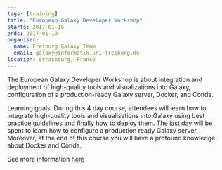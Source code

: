 ```yaml
---
tags: [training]
title: "European Galaxy Developer Workshop"
starts: 2017-01-16
ends: 2017-01-19
organiser:
  name: Freiburg Galaxy Team
  email: galaxy@informatik.uni-freiburg.de
location: Strasbourg, France
---
```


The European Galaxy Developer Workshop is about integration and deployment of high-quality tools and visualizations into Galaxy, configuration of a production-ready Galaxy server, Docker, and Conda.

Learning goals:
During this 4 day course, attendees will learn how to integrate high-quality tools and visualisations into Galaxy using best practice guidelines and finally how to deploy them. The last day will be spent to learn how to configure a production ready Galaxy server. Moreover, at the end of this course you will have a profound knowledge about Docker and Conda.

See more information [here](https://www.france-bioinformatique.fr/evenements/EGDW2017)